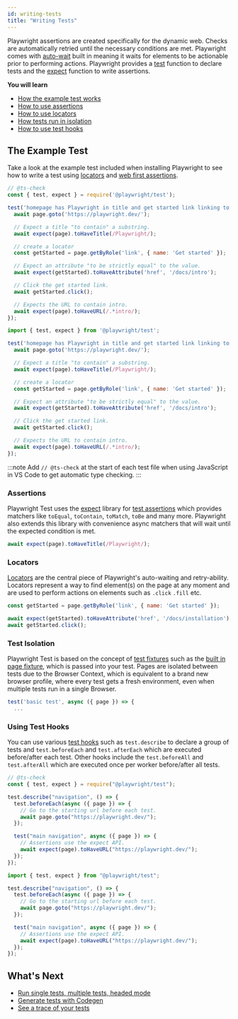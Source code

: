 ```yaml
---
id: writing-tests
title: "Writing Tests"
---
```


Playwright assertions are created specifically for the dynamic web. Checks are automatically retried until the necessary conditions are met. Playwright comes with [auto-wait](./actionability.md) built in meaning it waits for elements to be actionable prior to performing actions. Playwright provides a [test](./api/class-test.md) function to declare tests and the [expect](https://jestjs.io/docs/expect) function to write assertions.

**You will learn**

- [How the example test works](/writing-tests.md#the-example-test)
- [How to use assertions](/writing-tests.md#assertions)
- [How to use locators](/writing-tests.md#locators)
- [How tests run in isolation](/writing-tests.md#test-isolation)
- [How to use test hooks](/writing-tests.md#using-test-hooks)

## The Example Test

Take a look at the example test included when installing Playwright to see how to write a test using [locators](/locators.md) and [web first assertions](/test-assertions.md).

```js tab=js-js
// @ts-check
const { test, expect } = require('@playwright/test');

test('homepage has Playwright in title and get started link linking to the intro page', async ({ page }) => {
  await page.goto('https://playwright.dev/');

  // Expect a title "to contain" a substring.
  await expect(page).toHaveTitle(/Playwright/);

  // create a locator
  const getStarted = page.getByRole('link', { name: 'Get started' });

  // Expect an attribute "to be strictly equal" to the value.
  await expect(getStarted).toHaveAttribute('href', '/docs/intro');

  // Click the get started link.
  await getStarted.click();

  // Expects the URL to contain intro.
  await expect(page).toHaveURL(/.*intro/);
});
```

```js tab=js-ts
import { test, expect } from '@playwright/test';

test('homepage has Playwright in title and get started link linking to the intro page', async ({ page }) => {
  await page.goto('https://playwright.dev/');

  // Expect a title "to contain" a substring.
  await expect(page).toHaveTitle(/Playwright/);

  // create a locator
  const getStarted = page.getByRole('link', { name: 'Get started' });

  // Expect an attribute "to be strictly equal" to the value.
  await expect(getStarted).toHaveAttribute('href', '/docs/intro');

  // Click the get started link.
  await getStarted.click();

  // Expects the URL to contain intro.
  await expect(page).toHaveURL(/.*intro/);
});
```

:::note
Add `// @ts-check` at the start of each test file when using JavaScript in VS Code to get automatic type checking.
:::

### Assertions

Playwright Test uses the [expect](https://jestjs.io/docs/expect) library for [test assertions](./test-assertions.md) which provides matchers like `toEqual`, `toContain`, `toMatch`, `toBe` and many more. Playwright also extends this library with convenience async matchers that will wait until the expected condition is met.

```js
await expect(page).toHaveTitle(/Playwright/);
```


### Locators

[Locators](./locators.md) are the central piece of Playwright's auto-waiting and retry-ability. Locators represent a way to find element(s) on the page at any moment and are used to perform actions on elements such as `.click` `.fill` etc.

```js
const getStarted = page.getByRole('link', { name: 'Get started' });

await expect(getStarted).toHaveAttribute('href', '/docs/installation');
await getStarted.click();
```

### Test Isolation

Playwright Test is based on the concept of [test fixtures](./test-fixtures.md) such as the [built in page fixture](./test-fixtures#built-in-fixtures), which is passed into your test. Pages are isolated between tests due to the Browser Context, which is equivalent to a brand new browser profile, where every test gets a fresh environment, even when multiple tests run in a single Browser.

```js
test('basic test', async ({ page }) => {
  ...
```

### Using Test Hooks

You can use various [test hooks](./api/class-test.md) such as `test.describe` to declare a group of tests and `test.beforeEach` and `test.afterEach` which are executed before/after each test. Other hooks include the `test.beforeAll` and `test.afterAll` which are executed once per worker before/after all tests.

```js tab=js-js
// @ts-check
const { test, expect } = require("@playwright/test");

test.describe("navigation", () => {
  test.beforeEach(async ({ page }) => {
    // Go to the starting url before each test.
    await page.goto("https://playwright.dev/");
  });

  test("main navigation", async ({ page }) => {
    // Assertions use the expect API.
    await expect(page).toHaveURL("https://playwright.dev/");
  });
});
```

```js tab=js-ts
import { test, expect } from "@playwright/test";

test.describe("navigation", () => {
  test.beforeEach(async ({ page }) => {
    // Go to the starting url before each test.
    await page.goto("https://playwright.dev/");
  });

  test("main navigation", async ({ page }) => {
    // Assertions use the expect API.
    await expect(page).toHaveURL("https://playwright.dev/");
  });
});
```

## What's Next

- [Run single tests, multiple tests, headed mode](./running-tests.md)
- [Generate tests with Codegen](./codegen-intro.md)
- [See a trace of your tests](./trace-viewer-intro.md)
